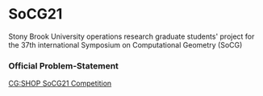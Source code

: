 # SoCG21
Stony Brook University operations research graduate students' project for the 37th international Symposium on Computational Geometry (SoCG)

### Official Problem-Statement
[CG:SHOP SoCG21 Competition](https://cgshop.ibr.cs.tu-bs.de/competition/cg-shop-2021/#problem-description)
